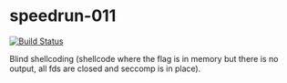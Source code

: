 # speedrun-011

[![Build Status](https://travis-ci.com/o-o-overflow/dc2019q-speedrun-011.svg?token=6XM5nywRvLrMFwxAsXj3&branch=master)](https://travis-ci.com/o-o-overflow/dc2019q-speedrun-011)

Blind shellcoding (shellcode where the flag is in memory but there is no output, all fds are closed and seccomp is in place).
